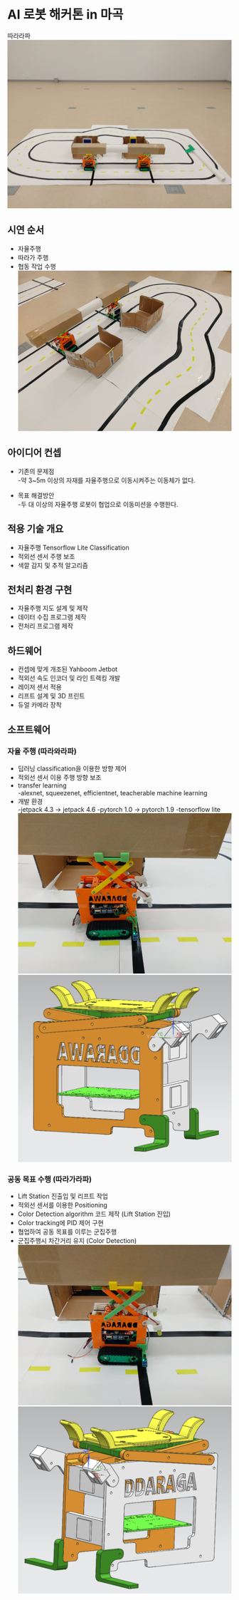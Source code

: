 # AI 로봇 해커톤 in 마곡
 따라라파
![시연 모습](./img/all.jpg)
## 시연 순서
- 자율주행
- 따라가 주행
- 협동 작업 수행
![Lift Station 협동 작업 모습](./img/lift_station.jpg)
## 아이디어 컨셉
- 기존의 문제점<br>
-약 3~5m 이상의 자재를 자율주행으로 이동시켜주는 이동체가 없다.

- 목표 해결방안<br>
-두 대 이상의 자율주행 로봇이 협업으로 이동미션을 수행한다.

## 적용 기술 개요
- 자율주행 Tensorflow Lite Classification
- 적외선 센서 주행 보조
- 색깔 감지 및 추적 알고리즘

## 전처리 환경 구현
- 자율주행 지도 설계 및 제작
- 데이터 수집 프로그램 제작
- 전처리 프로그램 제작

## 하드웨어
- 컨셉에 맞게 개조된 Yahboom Jetbot
- 적외선 속도 인코더 및 라인 트랙킹 개발
- 레이저 센서 적용
- 리프트 설계 및 3D 프린트
- 듀얼 카메라 장착

## 소프트웨어
### 자율 주행 (따라와라파)
- 딥러닝 classification을 이용한 방향 제어
- 적외선 센서 이용 주행 방향 보조
- transfer learning<br>
-alexnet, squeezenet, efficientnet, teacherable machine learning
- 개발 환경<br>
-jetpack 4.3 -> jetpack 4.6
-pytorch 1.0 -> pytorch 1.9
-tensorflow lite
![따라와](./img/ddarawa.jpg)
![따라와 설계](./img/ddarawa_.png)
### 공동 목표 수행 (따라가라파)<br>
- Lift Station 진출입 및 리프트 작업
- 적외선 센서를 이용한 Positioning
- Color Detection algorithm 코드 제작 (Lift Station 진입)
- Color tracking에 PID 제어 구현
- 협업하여 공동 목표를 이루는 군집주행
- 군집주행시 차간거리 유지 (Color Detection)
![따라가](./img/ddaraga.jpg)
![따라가 설계](./img/ddaraga_.png)
